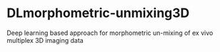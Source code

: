 # DLmorphometric-unmixing3D
Deep learning based approach for morphometric un-mixing of ex vivo multiplex 3D imaging data
